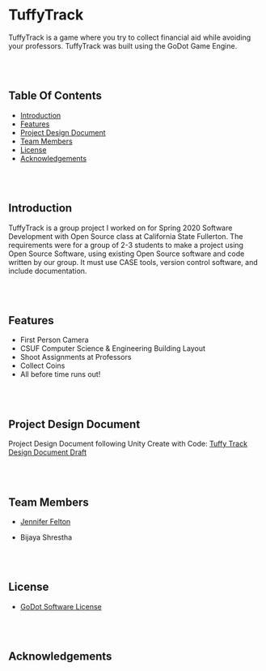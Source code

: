 # TuffyTrack <br>
  
TuffyTrack is a game where you try to collect financial aid while avoiding your professors. TuffyTrack was built using the GoDot Game Engine.


<br> <br>
## Table Of Contents  <br>
  
* [Introduction](#Introduction)
* [Features](#Features)
* [Project Design Document](#Design)
* [Team Members](#Team)
* [License](#License) 
* [Acknowledgements](#Ack)

<br> <br>
## Introduction <a name="Introduction"></a> <br>

TuffyTrack is a group project I worked on for Spring 2020 Software Development with Open Source class at California State Fullerton. The requirements were for a group of 2-3 students to make a project using Open Source Software, using existing Open Source software and code written by our group. It must use CASE tools, version control software, and include documentation.

<br><br>
## Features <a name="Features"></a><br>

- First Person Camera
- CSUF Computer Science & Engineering Building Layout
- Shoot Assignments at Professors
- Collect Coins
- All before time runs out!

<br><br>
## Project Design Document <a name="Design"></a>  <br>
  
 Project Design Document following Unity Create with Code: [Tuffy Track Design Document Draft](https://docs.google.com/document/d/1gM-XuaRoPO-Y9-sQ82h3-fD7zTvzEY25YKFyobfi3Ew/edit?usp=sharing)

<br><br>
## Team Members <a name="Team"></a>  <br>
* [Jennifer Felton](http://github.com/jenniferafelton)

* Bijaya Shrestha 
 
 <br><br>
 ## License <a name="License"></a><br>
- <a href="https://godotengine.org/license">GoDot Software License</a><br>

<br><br>
## Acknowledgements <a name="Ack"></a><br>

<br><br>


